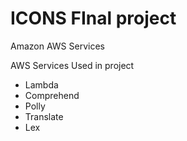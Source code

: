 # ICONS FInal project
Amazon AWS Services

AWS Services Used in project
* Lambda
* Comprehend
* Polly
* Translate
* Lex
